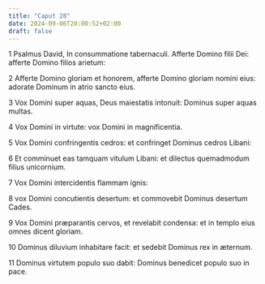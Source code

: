```yaml
---
title: "Caput 28"
date: 2024-09-06T20:00:52+02:00
draft: false
---
```



1 Psalmus David, In consummatione tabernaculi. Afferte Domino filii Dei: afferte Domino filios arietum:

2 Afferte Domino gloriam et honorem, afferte Domino gloriam nomini eius: adorate Dominum in atrio sancto eius.

3 Vox Domini super aquas, Deus maiestatis intonuit: Dominus super aquas multas.

4 Vox Domini in virtute: vox Domini in magnificentia.

5 Vox Domini confringentis cedros: et confringet Dominus cedros Libani:

6 Et comminuet eas tamquam vitulum Libani: et dilectus quemadmodum filius unicornium.

7 Vox Domini intercidentis flammam ignis:

8 vox Domini concutientis desertum: et commovebit Dominus desertum Cades.

9 Vox Domini præparantis cervos, et revelabit condensa: et in templo eius omnes dicent gloriam.

10 Dominus diluvium inhabitare facit: et sedebit Dominus rex in æternum.

11 Dominus virtutem populo suo dabit: Dominus benedicet populo suo in pace.

